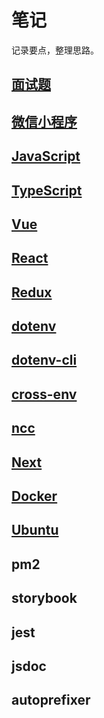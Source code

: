 # 笔记

记录要点，整理思路。

## [面试题](/note/interview)

## [微信小程序](/note/weapp)

## [JavaScript](/note/javascript)

## [TypeScript](/note/typescript)

## [Vue](/note/vue)

## [React](/note/react)

## [Redux](/note/redux)

## [dotenv](/note/dotenv/)

## [dotenv-cli](/note/dotenv-cli/)

## [cross-env](/note/cross-env/)

## [ncc](/note/ncc)

## [Next](/note/next)

## [Docker](/note/docker)

## [Ubuntu](/note/ubuntu)

## pm2

## storybook

## jest

## jsdoc

## autoprefixer
